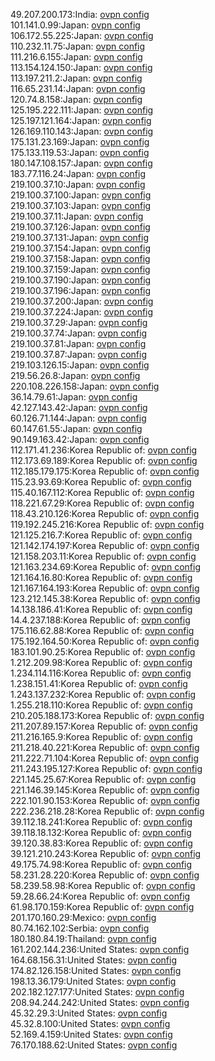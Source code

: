 49.207.200.173:India: [ovpn config](vpn/49_207_200_173.ovpn)  
101.141.0.99:Japan: [ovpn config](vpn/101_141_0_99.ovpn)  
106.172.55.225:Japan: [ovpn config](vpn/106_172_55_225.ovpn)  
110.232.11.75:Japan: [ovpn config](vpn/110_232_11_75.ovpn)  
111.216.6.155:Japan: [ovpn config](vpn/111_216_6_155.ovpn)  
113.154.124.150:Japan: [ovpn config](vpn/113_154_124_150.ovpn)  
113.197.211.2:Japan: [ovpn config](vpn/113_197_211_2.ovpn)  
116.65.231.14:Japan: [ovpn config](vpn/116_65_231_14.ovpn)  
120.74.8.158:Japan: [ovpn config](vpn/120_74_8_158.ovpn)  
125.195.222.111:Japan: [ovpn config](vpn/125_195_222_111.ovpn)  
125.197.121.164:Japan: [ovpn config](vpn/125_197_121_164.ovpn)  
126.169.110.143:Japan: [ovpn config](vpn/126_169_110_143.ovpn)  
175.131.23.169:Japan: [ovpn config](vpn/175_131_23_169.ovpn)  
175.133.119.53:Japan: [ovpn config](vpn/175_133_119_53.ovpn)  
180.147.108.157:Japan: [ovpn config](vpn/180_147_108_157.ovpn)  
183.77.116.24:Japan: [ovpn config](vpn/183_77_116_24.ovpn)  
219.100.37.10:Japan: [ovpn config](vpn/219_100_37_10.ovpn)  
219.100.37.100:Japan: [ovpn config](vpn/219_100_37_100.ovpn)  
219.100.37.103:Japan: [ovpn config](vpn/219_100_37_103.ovpn)  
219.100.37.11:Japan: [ovpn config](vpn/219_100_37_11.ovpn)  
219.100.37.126:Japan: [ovpn config](vpn/219_100_37_126.ovpn)  
219.100.37.131:Japan: [ovpn config](vpn/219_100_37_131.ovpn)  
219.100.37.154:Japan: [ovpn config](vpn/219_100_37_154.ovpn)  
219.100.37.158:Japan: [ovpn config](vpn/219_100_37_158.ovpn)  
219.100.37.159:Japan: [ovpn config](vpn/219_100_37_159.ovpn)  
219.100.37.190:Japan: [ovpn config](vpn/219_100_37_190.ovpn)  
219.100.37.196:Japan: [ovpn config](vpn/219_100_37_196.ovpn)  
219.100.37.200:Japan: [ovpn config](vpn/219_100_37_200.ovpn)  
219.100.37.224:Japan: [ovpn config](vpn/219_100_37_224.ovpn)  
219.100.37.29:Japan: [ovpn config](vpn/219_100_37_29.ovpn)  
219.100.37.74:Japan: [ovpn config](vpn/219_100_37_74.ovpn)  
219.100.37.81:Japan: [ovpn config](vpn/219_100_37_81.ovpn)  
219.100.37.87:Japan: [ovpn config](vpn/219_100_37_87.ovpn)  
219.103.126.15:Japan: [ovpn config](vpn/219_103_126_15.ovpn)  
219.56.26.8:Japan: [ovpn config](vpn/219_56_26_8.ovpn)  
220.108.226.158:Japan: [ovpn config](vpn/220_108_226_158.ovpn)  
36.14.79.61:Japan: [ovpn config](vpn/36_14_79_61.ovpn)  
42.127.143.42:Japan: [ovpn config](vpn/42_127_143_42.ovpn)  
60.126.71.144:Japan: [ovpn config](vpn/60_126_71_144.ovpn)  
60.147.61.55:Japan: [ovpn config](vpn/60_147_61_55.ovpn)  
90.149.163.42:Japan: [ovpn config](vpn/90_149_163_42.ovpn)  
112.171.41.236:Korea Republic of: [ovpn config](vpn/112_171_41_236.ovpn)  
112.173.69.189:Korea Republic of: [ovpn config](vpn/112_173_69_189.ovpn)  
112.185.179.175:Korea Republic of: [ovpn config](vpn/112_185_179_175.ovpn)  
115.23.93.69:Korea Republic of: [ovpn config](vpn/115_23_93_69.ovpn)  
115.40.167.112:Korea Republic of: [ovpn config](vpn/115_40_167_112.ovpn)  
118.221.67.29:Korea Republic of: [ovpn config](vpn/118_221_67_29.ovpn)  
118.43.210.126:Korea Republic of: [ovpn config](vpn/118_43_210_126.ovpn)  
119.192.245.216:Korea Republic of: [ovpn config](vpn/119_192_245_216.ovpn)  
121.125.216.7:Korea Republic of: [ovpn config](vpn/121_125_216_7.ovpn)  
121.142.174.197:Korea Republic of: [ovpn config](vpn/121_142_174_197.ovpn)  
121.158.203.11:Korea Republic of: [ovpn config](vpn/121_158_203_11.ovpn)  
121.163.234.69:Korea Republic of: [ovpn config](vpn/121_163_234_69.ovpn)  
121.164.16.80:Korea Republic of: [ovpn config](vpn/121_164_16_80.ovpn)  
121.167.164.193:Korea Republic of: [ovpn config](vpn/121_167_164_193.ovpn)  
123.212.145.38:Korea Republic of: [ovpn config](vpn/123_212_145_38.ovpn)  
14.138.186.41:Korea Republic of: [ovpn config](vpn/14_138_186_41.ovpn)  
14.4.237.188:Korea Republic of: [ovpn config](vpn/14_4_237_188.ovpn)  
175.116.62.88:Korea Republic of: [ovpn config](vpn/175_116_62_88.ovpn)  
175.192.164.50:Korea Republic of: [ovpn config](vpn/175_192_164_50.ovpn)  
183.101.90.25:Korea Republic of: [ovpn config](vpn/183_101_90_25.ovpn)  
1.212.209.98:Korea Republic of: [ovpn config](vpn/1_212_209_98.ovpn)  
1.234.114.116:Korea Republic of: [ovpn config](vpn/1_234_114_116.ovpn)  
1.238.151.41:Korea Republic of: [ovpn config](vpn/1_238_151_41.ovpn)  
1.243.137.232:Korea Republic of: [ovpn config](vpn/1_243_137_232.ovpn)  
1.255.218.110:Korea Republic of: [ovpn config](vpn/1_255_218_110.ovpn)  
210.205.188.173:Korea Republic of: [ovpn config](vpn/210_205_188_173.ovpn)  
211.207.89.157:Korea Republic of: [ovpn config](vpn/211_207_89_157.ovpn)  
211.216.165.9:Korea Republic of: [ovpn config](vpn/211_216_165_9.ovpn)  
211.218.40.221:Korea Republic of: [ovpn config](vpn/211_218_40_221.ovpn)  
211.222.71.104:Korea Republic of: [ovpn config](vpn/211_222_71_104.ovpn)  
211.243.195.127:Korea Republic of: [ovpn config](vpn/211_243_195_127.ovpn)  
221.145.25.67:Korea Republic of: [ovpn config](vpn/221_145_25_67.ovpn)  
221.146.39.145:Korea Republic of: [ovpn config](vpn/221_146_39_145.ovpn)  
222.101.90.153:Korea Republic of: [ovpn config](vpn/222_101_90_153.ovpn)  
222.236.218.28:Korea Republic of: [ovpn config](vpn/222_236_218_28.ovpn)  
39.112.18.241:Korea Republic of: [ovpn config](vpn/39_112_18_241.ovpn)  
39.118.18.132:Korea Republic of: [ovpn config](vpn/39_118_18_132.ovpn)  
39.120.38.83:Korea Republic of: [ovpn config](vpn/39_120_38_83.ovpn)  
39.121.210.243:Korea Republic of: [ovpn config](vpn/39_121_210_243.ovpn)  
49.175.74.98:Korea Republic of: [ovpn config](vpn/49_175_74_98.ovpn)  
58.231.28.220:Korea Republic of: [ovpn config](vpn/58_231_28_220.ovpn)  
58.239.58.98:Korea Republic of: [ovpn config](vpn/58_239_58_98.ovpn)  
59.28.66.24:Korea Republic of: [ovpn config](vpn/59_28_66_24.ovpn)  
61.98.170.159:Korea Republic of: [ovpn config](vpn/61_98_170_159.ovpn)  
201.170.160.29:Mexico: [ovpn config](vpn/201_170_160_29.ovpn)  
80.74.162.102:Serbia: [ovpn config](vpn/80_74_162_102.ovpn)  
180.180.84.19:Thailand: [ovpn config](vpn/180_180_84_19.ovpn)  
161.202.144.236:United States: [ovpn config](vpn/161_202_144_236.ovpn)  
164.68.156.31:United States: [ovpn config](vpn/164_68_156_31.ovpn)  
174.82.126.158:United States: [ovpn config](vpn/174_82_126_158.ovpn)  
198.13.36.179:United States: [ovpn config](vpn/198_13_36_179.ovpn)  
202.182.127.177:United States: [ovpn config](vpn/202_182_127_177.ovpn)  
208.94.244.242:United States: [ovpn config](vpn/208_94_244_242.ovpn)  
45.32.29.3:United States: [ovpn config](vpn/45_32_29_3.ovpn)  
45.32.8.100:United States: [ovpn config](vpn/45_32_8_100.ovpn)  
52.169.4.159:United States: [ovpn config](vpn/52_169_4_159.ovpn)  
76.170.188.62:United States: [ovpn config](vpn/76_170_188_62.ovpn)  
